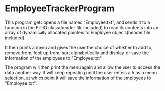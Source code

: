 # EmployeeTrackerProgram

 This program gets opens a file named "Employee.txt", and sends it to a function in the 
 FileIO class(header file included) to read its contents into an array of dynamically allocated
 pointers to Employee objects(header file included).

 It then prints a menu and gives the user the choice of whether to add to, remove from, look up 
 from, sort alphabetically and display, or save the information of the employees to "Employee.txt"

 The program will then print the menu again and allow the user to access the data another
 way. It will keep repeating until the user enters a 5 as a menu selection, at which point
 it will save the information of the employees to "Employee.txt".
